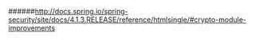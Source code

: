 ######http://docs.spring.io/spring-security/site/docs/4.1.3.RELEASE/reference/htmlsingle/#crypto-module-improvements